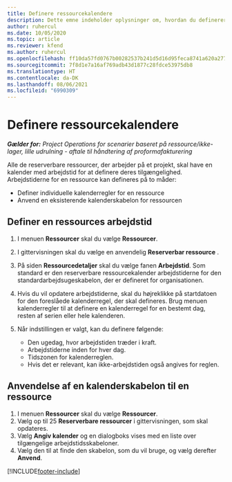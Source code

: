 ```yaml
---
title: Definere ressourcekalendere
description: Dette emne indeholder oplysninger om, hvordan du definerer arbejdstidskalendere for ressourcer i Project Operations.
author: ruhercul
ms.date: 10/05/2020
ms.topic: article
ms.reviewer: kfend
ms.author: ruhercul
ms.openlocfilehash: ff10da57fd0767b00282537b241d5d16d95feca8741a620a277306bd8aa53ce5
ms.sourcegitcommit: 7f8d1e7a16af769adb43d1877c28fdce53975db8
ms.translationtype: HT
ms.contentlocale: da-DK
ms.lasthandoff: 08/06/2021
ms.locfileid: "6990309"
---
```

# <a name="define-resource-calendars"></a>Definere ressourcekalendere

_**Gælder for:** Project Operations for scenarier baseret på ressource/ikke-lager, lille udrulning - aftale til håndtering af proformafakturering_

Alle de reserverbare ressourcer, der arbejder på et projekt, skal have en kalender med arbejdstid for at definere deres tilgængelighed. Arbejdstiderne for en ressource kan defineres på to måder: 

   - Definer individuelle kalenderregler for en ressource
   - Anvend en eksisterende kalenderskabelon for ressourcen

## <a name="define-a-resources-working-hours"></a>Definer en ressources arbejdstid

1. I menuen **Ressourcer** skal du vælge **Ressourcer**.
2. I gittervisningen skal du vælge en anvendelig **Reserverbar ressource** .
3. På siden **Ressourcedetaljer** skal du vælge fanen **Arbejdstid**. Som standard er den reserverbare ressourcekalender arbejdstiderne for den standardarbejdsugeskabelon, der er defineret for organisationen.
4. Hvis du vil opdatere arbejdstiderne, skal du højreklikke på startdatoen for den foreslåede kalenderregel, der skal defineres. Brug menuen kalenderregler til at definere en kalenderregel for en bestemt dag, resten af serien eller hele kalenderen.
5. Når indstillingen er valgt, kan du definere følgende:

    - Den ugedag, hvor arbejdstiden træder i kraft.
    - Arbejdstiderne inden for hver dag.
    - Tidszonen for kalenderreglen.
    - Hvis det er relevant, kan ikke-arbejdstiden også angives for reglen.

## <a name="applying-a-calendar-template-to-a-resource"></a>Anvendelse af en kalenderskabelon til en ressource

1. I menuen **Ressourcer** skal du vælge **Ressourcer**.
2. Vælg op til 25 **Reserverbare ressourcer** i gittervisningen, som skal opdateres.
3. Vælg **Angiv kalender** og en dialogboks vises med en liste over tilgængelige arbejdstidsskabeloner.
4. Vælg den til at finde den skabelon, som du vil bruge, og vælg derefter **Anvend**.


[!INCLUDE[footer-include](../includes/footer-banner.md)]